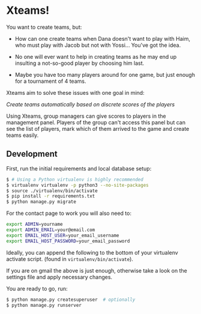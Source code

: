 Xteams!
=======

You want to create teams, but:

- How can one create teams when Dana doesn't want to play with Haim, who must play with Jacob but not with Yossi... You've got the idea.

- No one will ever want to help in creating teams as he may end up insulting a not-so-good player by choosing him last.

- Maybe you have too many players around for one game, but just enough for a tournament of 4 teams.

Xteams aim to solve these issues with one goal in mind:

_Create teams automatically based on discrete scores of the players_

Using Xteams, group managers can give scores to players in the management panel. Players of the group can't access this panel but can see the list of players, mark which of them arrived to the game and create teams easily.

## Development

First, run the initial requirements and local database setup:

```bash
$ # Using a Python virtualenv is highly recommended
$ virtualenv virtualenv -p python3 --no-site-packages
$ source ./virtualenv/bin/activate
$ pip install -r requirements.txt
$ python manage.py migrate
```

For the contact page to work you will also need to:

```bash
export ADMIN=yourname
export ADMIN_EMAIL=your@email.com
export EMAIL_HOST_USER=your_email_username
export EMAIL_HOST_PASSWORD=your_email_password
```

Ideally, you can append the following to the bottom of your virtualenv activate script. (found in `virtualenv/bin/activate`).

If you are on gmail the above is just enough, otherwise take a look on the settings file and apply necessary changes.

You are ready to go, run:

```bash
$ python manage.py createsuperuser  # optionally
$ python manage.py runserver
```
